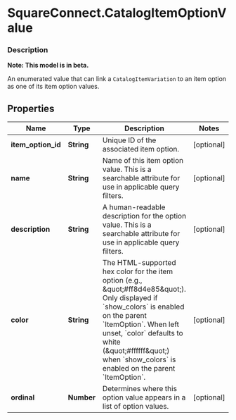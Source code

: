 # SquareConnect.CatalogItemOptionValue

### Description
**Note: This model is in beta.**

An enumerated value that can link a `CatalogItemVariation` to an item option as one of its item option values.

## Properties
Name | Type | Description | Notes
------------ | ------------- | ------------- | -------------
**item_option_id** | **String** | Unique ID of the associated item option. | [optional] 
**name** | **String** | Name of this item option value. This is a searchable attribute for use in applicable query filters. | [optional] 
**description** | **String** | A human-readable description for the option value. This is a searchable attribute for use in applicable query filters. | [optional] 
**color** | **String** | The HTML-supported hex color for the item option (e.g., \&quot;#ff8d4e85\&quot;). Only displayed if &#x60;show_colors&#x60; is enabled on the parent &#x60;ItemOption&#x60;. When left unset, &#x60;color&#x60; defaults to white (\&quot;#ffffff\&quot;) when &#x60;show_colors&#x60; is enabled on the parent &#x60;ItemOption&#x60;. | [optional] 
**ordinal** | **Number** | Determines where this option value appears in a list of option values. | [optional] 


